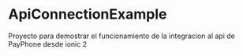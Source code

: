 # ApiConnectionExample
Proyecto para demostrar el funcionamiento de la integracion al api de PayPhone desde ionic 2
